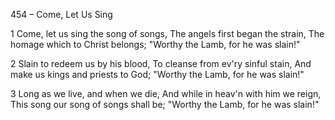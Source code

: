 454 – Come, Let Us Sing


1
Come, let us sing the song of songs,
The angels first began the strain,
The homage which to Christ belongs;
"Worthy the Lamb, for he was slain!"

2
Slain to redeem us by his blood,
To cleanse from ev'ry sinful stain,
And make us kings and priests to God;
"Worthy the Lamb, for he was slain!"

3
Long as we live, and when we die,
And while in heav'n with him we reign,
This song our song of songs shall be;
"Worthy the Lamb, for he was slain!"
